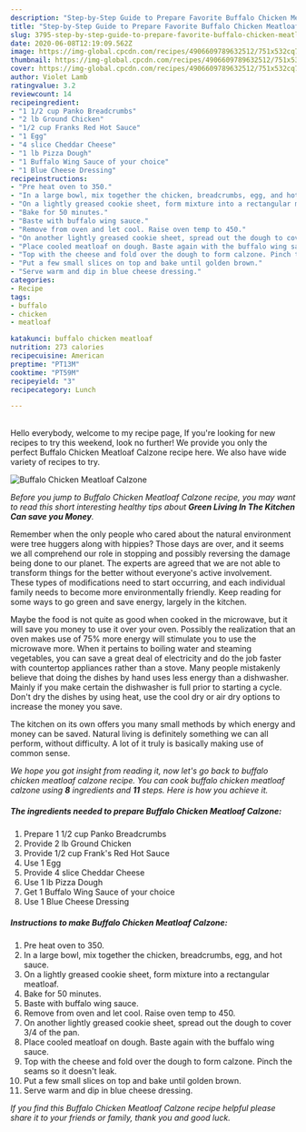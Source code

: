 ```yaml
---
description: "Step-by-Step Guide to Prepare Favorite Buffalo Chicken Meatloaf Calzone"
title: "Step-by-Step Guide to Prepare Favorite Buffalo Chicken Meatloaf Calzone"
slug: 3795-step-by-step-guide-to-prepare-favorite-buffalo-chicken-meatloaf-calzone
date: 2020-06-08T12:19:09.562Z
image: https://img-global.cpcdn.com/recipes/4906609789632512/751x532cq70/buffalo-chicken-meatloaf-calzone-recipe-main-photo.jpg
thumbnail: https://img-global.cpcdn.com/recipes/4906609789632512/751x532cq70/buffalo-chicken-meatloaf-calzone-recipe-main-photo.jpg
cover: https://img-global.cpcdn.com/recipes/4906609789632512/751x532cq70/buffalo-chicken-meatloaf-calzone-recipe-main-photo.jpg
author: Violet Lamb
ratingvalue: 3.2
reviewcount: 14
recipeingredient:
- "1 1/2 cup Panko Breadcrumbs"
- "2 lb Ground Chicken"
- "1/2 cup Franks Red Hot Sauce"
- "1 Egg"
- "4 slice Cheddar Cheese"
- "1 lb Pizza Dough"
- "1 Buffalo Wing Sauce of your choice"
- "1 Blue Cheese Dressing"
recipeinstructions:
- "Pre heat oven to 350."
- "In a large bowl, mix together the chicken, breadcrumbs, egg, and hot sauce."
- "On a lightly greased cookie sheet, form mixture into a rectangular meatloaf."
- "Bake for 50 minutes."
- "Baste with buffalo wing sauce."
- "Remove from oven and let cool. Raise oven temp to 450."
- "On another lightly greased cookie sheet, spread out the dough to cover 3/4 of the pan."
- "Place cooled meatloaf on dough. Baste again with the buffalo wing sauce."
- "Top with the cheese and fold over the dough to form calzone. Pinch the seams so it doesn&#39;t leak."
- "Put a few small slices on top and bake until golden brown."
- "Serve warm and dip in blue cheese dressing."
categories:
- Recipe
tags:
- buffalo
- chicken
- meatloaf

katakunci: buffalo chicken meatloaf 
nutrition: 273 calories
recipecuisine: American
preptime: "PT13M"
cooktime: "PT59M"
recipeyield: "3"
recipecategory: Lunch

---
```

<br>
Hello everybody, welcome to my recipe page, If you're looking for new recipes to try this weekend, look no further! We provide you only the perfect Buffalo Chicken Meatloaf Calzone recipe here. We also have wide variety of recipes to try.
<br>


![Buffalo Chicken Meatloaf Calzone](https://img-global.cpcdn.com/recipes/4906609789632512/751x532cq70/buffalo-chicken-meatloaf-calzone-recipe-main-photo.jpg)

<i>Before you jump to Buffalo Chicken Meatloaf Calzone recipe, you may want to read this short interesting healthy tips about 
<strong>Green Living In The Kitchen Can save you Money</strong>.</i>
</br>

Remember when the only people who cared about the natural environment were tree huggers along with hippies? Those days are over, and it seems we all comprehend our role in stopping and possibly reversing the damage being done to our planet. The experts are agreed that we are not able to transform things for the better without everyone's active involvement. These types of modifications need to start occurring, and each individual family needs to become more environmentally friendly. Keep reading for some ways to go green and save energy, largely in the kitchen.

Maybe the food is not quite as good when cooked in the microwave, but it will save you money to use it over your oven. Possibly the realization that an oven makes use of 75% more energy will stimulate you to use the microwave more. When it pertains to boiling water and steaming vegetables, you can save a great deal of electricity and do the job faster with countertop appliances rather than a stove. Many people mistakenly believe that doing the dishes by hand uses less energy than a dishwasher. Mainly if you make certain the dishwasher is full prior to starting a cycle. Don't dry the dishes by using heat, use the cool dry or air dry options to increase the money you save.

The kitchen on its own offers you many small methods by which energy and money can be saved. Natural living is definitely something we can all perform, without difficulty. A lot of it truly is basically making use of common sense.


<i>We hope you got insight from reading it, now let's go back to buffalo chicken meatloaf calzone recipe. You can cook buffalo chicken meatloaf calzone using <strong>8</strong> ingredients and <strong>11</strong> steps. Here is how you achieve it.
</i>

##### The ingredients needed to prepare Buffalo Chicken Meatloaf Calzone:

1. Prepare 1 1/2 cup Panko Breadcrumbs
1. Provide 2 lb Ground Chicken
1. Provide 1/2 cup Frank&#39;s Red Hot Sauce
1. Use 1 Egg
1. Provide 4 slice Cheddar Cheese
1. Use 1 lb Pizza Dough
1. Get 1 Buffalo Wing Sauce of your choice
1. Use 1 Blue Cheese Dressing


##### Instructions to make Buffalo Chicken Meatloaf Calzone:

1. Pre heat oven to 350.
1. In a large bowl, mix together the chicken, breadcrumbs, egg, and hot sauce.
1. On a lightly greased cookie sheet, form mixture into a rectangular meatloaf.
1. Bake for 50 minutes.
1. Baste with buffalo wing sauce.
1. Remove from oven and let cool. Raise oven temp to 450.
1. On another lightly greased cookie sheet, spread out the dough to cover 3/4 of the pan.
1. Place cooled meatloaf on dough. Baste again with the buffalo wing sauce.
1. Top with the cheese and fold over the dough to form calzone. Pinch the seams so it doesn&#39;t leak.
1. Put a few small slices on top and bake until golden brown.
1. Serve warm and dip in blue cheese dressing.


<i>If you find this Buffalo Chicken Meatloaf Calzone recipe helpful please share it to your friends or family, thank you and good luck.</i>
